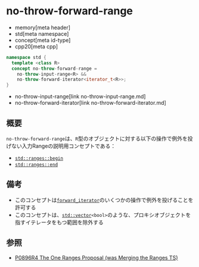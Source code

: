 # no-throw-forward-range
* memory[meta header]
* std[meta namespace]
* concept[meta id-type]
* cpp20[meta cpp]

```cpp
namespace std {
  template <class R>
  concept no-throw-forward-range =
    no-throw-input-range<R> &&
    no-throw-forward-iterator<iterator_t<R>>;
}
```
* no-throw-input-range[link no-throw-input-range.md]
* no-throw-forward-iterator[link no-throw-forward-iterator.md]

## 概要

`no-throw-forward-range`は、`R`型のオブジェクトに対する以下の操作で例外を投げない入力Rangeの説明用コンセプトである：

- [`std::ranges::begin`](/reference/ranges/begin.md)
- [`std::ranges::end`](/reference/ranges/end.md)


## 備考
- このコンセプトは[`forward_iterator`](/reference/iterator/forward_iterator.md)のいくつかの操作で例外を投げることを許可する
- このコンセプトは、[`std::vector`](/reference/vector/vector.md)`<bool>`のような、プロキシオブジェクトを指すイテレータをもつ範囲を除外する


## 参照
- [P0896R4 The One Ranges Proposal (was Merging the Ranges TS)](http://www.open-std.org/jtc1/sc22/wg21/docs/papers/2018/p0896r4.pdf)
